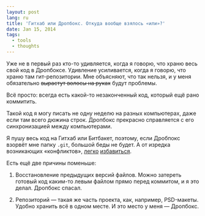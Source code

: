 ```yaml
---
layout: post
lang: ru
title: 'Гитхаб или Дропбокс. Откуда вообще взялось «или»?'
date: Jan 15, 2014
tags:
  - tools
  - thoughts
---
```


Уже не в первый раз кто-то удивляется, когда я говорю, что храню весь свой код в Дропбоксе. Удивление усиливается, когда я говорю, что храню там гит-репозитории. Мне объясняют, что так нельзя, и у меня обязательно ~~вырастут волосы на руках~~ будут проблемы.

Всё просто: всегда есть какой-то незаконченный код, который ещё рано коммитить.

Такой код я могу писать не одну неделю на разных компьютерах, даже если там всего дюжина строк. Дропбокс прекрасно справляется с его синхронизацией между компьютерами.

Я пушу весь код на Гитхаб или Битбакет, поэтому, если Дробпокс взорвёт мне папку `.git`, большой беды не будет. А от изредка возникающих «конфликтов», [легко](https://coderwall.com/p/tzjorw) [избавиться](https://github.com/sapegin/dotfiles/blob/master/bin/cleandropbox).

Есть ещё две причины поменьше:

1. Восстановление предыдущих версий файлов. Можно затереть готовый код каким-то левым файлом прямо перед коммитом, и я это делал. Дропбокс спасал.

2. Репозиторий — такая же часть проекта, как, например, PSD-макеты. Удобно хранить всё в одном месте. И это место у меня — Дропбокс.
